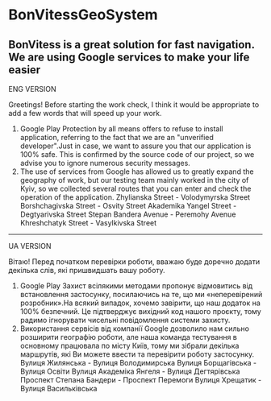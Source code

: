 # BonVitessGeoSystem
BonVitess is a great solution for fast navigation. We are using Google services to make your life easier 
---------------------------------------------------
ENG VERSION

Greetings! Before starting the work check, I think it would be appropriate to add a few words that
will speed up your work.
1. Google Play Protection by all means offers to refuse to install
application, referring to the fact that we are an "unverified developer".Just in case,
we want to assure you that our application is 100% safe. This is confirmed by the source code of our
project, so we advise you to ignore numerous security messages.
2. The use of services from Google has allowed us to greatly expand the geography of
work, but our testing team mainly worked in the city of Kyiv, so we
collected several routes that you can enter and check the operation of the application.
Zhylianska Street - Volodymyrska Street
Borshchagivska Street - Osvity Street
Akademika Yangel Street - Degtyarivska Street
Stepan Bandera Avenue - Peremohy Avenue
Khreshchatyk Street - Vasylkivska Street
----------------------------------------------------
UA VERSION

Вітаю! Перед початком перевірки роботи, вважаю буде доречно додати декілька слів, які
пришвидшать вашу роботу.
1. Google Play Захист всілякими методами пропонує відмовитись від встановлення
застосунку, посилаючись на те, що ми «неперевірений розробник».На всякий випадок,
хочемо завірити, що наш додаток на 100% безпечний. Це підтверджує вихідний код нашого
проєкту, тому радимо ігнорувати чисельні повідомлення системи захисту.
2. Використання сервісів від компанії Google дозволило нам сильно розширити географію
роботи, але наша команда тестування в основному працювала по місту Київ, тому ми
зібрали декілька маршрутів, які Ви можете ввести та перевірити роботу застосунку.
Вулиця Жилянська - Вулиця Володимирська
Вулиця Борщагівська - Вулиця Освіти
Вулиця Академіка Янгеля - Вулиця Дегтярівська
Проспект Степана Бандери - Проспект Перемоги
Вулиця Хрещатик - Вулиця Васильківська
